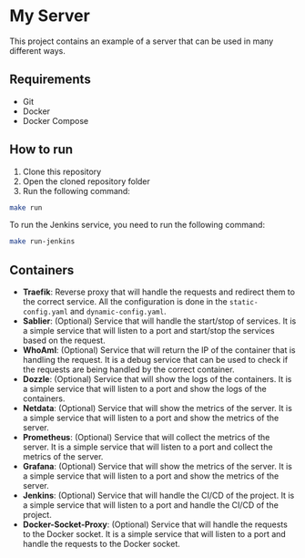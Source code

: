 # My Server

This project contains an example of a server that can be used in many different ways.

## Requirements

- Git
- Docker
- Docker Compose

## How to run

1. Clone this repository
2. Open the cloned repository folder
3. Run the following command:

```bash
make run
```

To run the Jenkins service, you need to run the following command:

```bash
make run-jenkins
```

## Containers

- **Traefik**: Reverse proxy that will handle the requests and redirect them to the correct service. All the configuration is done in the `static-config.yaml` and `dynamic-config.yaml`.
- **Sablier**: (Optional) Service that will handle the start/stop of services. It is a simple service that will listen to a port and start/stop the services based on the request.
- **WhoAmI**:  (Optional) Service that will return the IP of the container that is handling the request. It is a debug service that can be used to check if the requests are being handled by the correct container.
- **Dozzle**: (Optional) Service that will show the logs of the containers. It is a simple service that will listen to a port and show the logs of the containers.
- **Netdata**: (Optional) Service that will show the metrics of the server. It is a simple service that will listen to a port and show the metrics of the server.
- **Prometheus**: (Optional) Service that will collect the metrics of the server. It is a simple service that will listen to a port and collect the metrics of the server.
- **Grafana**: (Optional) Service that will show the metrics of the server. It is a simple service that will listen to a port and show the metrics of the server.
- **Jenkins**: (Optional) Service that will handle the CI/CD of the project. It is a simple service that will listen to a port and handle the CI/CD of the project.
- **Docker-Socket-Proxy**: (Optional) Service that will handle the requests to the Docker socket. It is a simple service that will listen to a port and handle the requests to the Docker socket.